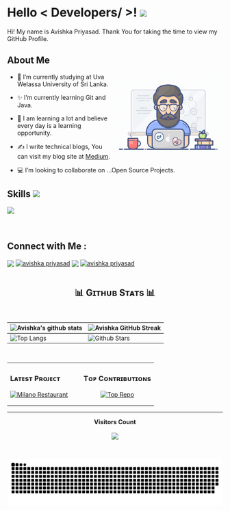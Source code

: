 <h1> Hello < Developers/ >! <img src = "https://raw.githubusercontent.com/MartinHeinz/MartinHeinz/master/wave.gif" width = 30px> </h1>
<p align='center'>
</p>


<div size='20px'> Hi! My name is Avishka Priyasad. Thank You for taking the time to view my GitHub Profile.  
</div>

<h2> About Me </h2>

<img align="right" style="width:16rem; height:auto" src="https://raw.githubusercontent.com/Elanza-48/Elanza-48/41a4790484e268102dfdab2b7c59d440d3ffafab/resources/img/geek.gif"/>


- 📖 I’m currently studying at  Uva Welassa University of Sri Lanka.
  
- ✨  I’m currently learning Git and Java.
  
- 🌱 I am learning a lot and believe every day is a learning opportunity.
  
- ✍ I write technical blogs, You can visit my blog site at [Medium](https://medium.com/@avishkapriyasad).
    
- 💻 I’m looking to collaborate on ...Open Source Projects.

<h2> Skills <img src = "https://media2.giphy.com/media/QssGEmpkyEOhBCb7e1/giphy.gif?cid=ecf05e47a0n3gi1bfqntqmob8g9aid1oyj2wr3ds3mg700bl&rid=giphy.gif" width = 32px> </h2>


<p align="left">
<img width="300px" src="https://skillicons.dev/icons?i=html,css,php,js,react,c,py,java,vscode,docker,wordpress,linux&perline=6"  />
</p>
<br />

<h2> Connect with Me : </h2>
<a href = 'https://www.linkedin.com/in/avishkapriyasad/'> <img width = '32px' align= 'center' src="https://raw.githubusercontent.com/rahulbanerjee26/githubAboutMeGenerator/main/icons/linked-in-alt.svg"/></a>
<a href="https://fb.com/Avishka Priyasad" target="blank"><img width = '32px' align="center" src="https://raw.githubusercontent.com/rahuldkjain/github-profile-readme-generator/master/src/images/icons/Social/facebook.svg" alt="avishka priyasad" height="30" width="40" /></a>
<a href = 'https://medium.com/@avishkapriyasad'> <img width = '32px' align= 'center' src="https://raw.githubusercontent.com/rahulbanerjee26/githubAboutMeGenerator/main/icons/medium.svg"/></a> 
<a href="https://www.hackerrank.com" target="blank"><img width = '40px' align="center" src="https://raw.githubusercontent.com/rahuldkjain/github-profile-readme-generator/master/src/images/icons/Social/hackerrank.svg" alt="avishka priyasad" height="50" width="60" /></a>
  
<br>
<br>
<h2 align="center">📊 Gɪᴛʜᴜʙ Sᴛᴀᴛs 📊</h2>
  <br> 


| ![Avishka's github stats](https://github-readme-stats.vercel.app/api?username=AvishkaPriyasad&show_icons=true&theme=tokyonight) | ![Avishka GitHub Streak](https://github-readme-streak-stats.herokuapp.com/?user=AvishkaPriyasad&theme=tokyonight) |
| --- | --- |
| ![Top Langs](https://github-readme-stats.vercel.app/api/top-langs/?username=Ruvinsara23&theme=tokyonight) | ![Github Stars](https://github-readme-stats.vercel.app/api?username=AvishkaPriyasad&show_icons=true&locale=en&count_private=true&hide_rank=true&custom_title=My%20GitHub%20Stats&disable_animations=true&theme=tokyonight) |
<table width="100%">
    <tr>
        <td width="50%">
            <h3 align="left"><strong>Lᴀᴛᴇsᴛ Pʀᴏᴊᴇᴄᴛ</strong></h3>
            <p align="left">
                <a href="https://github.com/Ruvinsara23/milano-restaurant">
                  <img align="center" width="450" src="https://github-readme-stats.vercel.app/api/pin/?username=Ruvinsara23&repo=milano-restaurant&theme=nightowl&show_owner=true" alt="Milano Restaurant" />
                </a>
            </p>
        </td>
        <br>
        <td width="50%">
              <h3 align="center"><strong>Tᴏᴘ Cᴏɴᴛʀɪʙᴜᴛɪᴏɴs</strong></h3>
              <p align="center">
                <a href="https://github.com/AvishkaPriyasad">
                  <img align="center" src="https://github-contributor-stats.vercel.app/api?username=AvishkaPriyasad&limit=3&theme=nightowl&show_owner=true&combine_all_yearly_contributions=true" alt="Top Repo" />
                </a>
              </p>
        </td>
  </tr>
</table>

<!--Contribution Graph-->
<!---
<h2 align="center">📈 Cᴏɴᴛʀɪʙᴜᴛɪᴏɴ Gʀᴀᴘʜ 📈</h2>
<div align="center">
    <img src="https://github-readme-activity-graph.vercel.app/graph?username=AvishkaPriyasad&bg_color=011627&color=79d3c3&line=c792ea&point=ffeb95&area=true&hide_border=false" border-radius="15">
</div> 
-->
<!-- SUPPORT 
<p>
  <h3 align="left">Support:</h3>
    <a href="https://www.buymeacoffee.com">
      <img align="center" src="https://cdn.buymeacoffee.com/buttons/v2/default-yellow.png" height="50" width="210" alt="josuerv99"/>
    </a>
</p>
<br>
-->
-----

<div align="center">
 <b style = {font-weight: 400}>Visitors Count</b>

<p align="center"><img align="center" src="https://profile-counter.glitch.me/{AvishkaPriyasad}/count.svg" /></p> 
<br>
</div>


<p align="center">
  <img  src="https://raw.githubusercontent.com/Elanza-48/Elanza-48/main/resources/img/github-contribution-grid-snake.svg"
    alt="example" />
</p>

